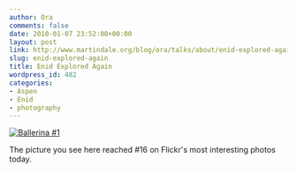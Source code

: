 ```yaml
---
author: Ora
comments: false
date: 2010-01-07 23:52:00+00:00
layout: post
link: http://www.martindale.org/blog/ora/talks/about/enid-explored-again
slug: enid-explored-again
title: Enid Explored Again
wordpress_id: 482
categories:
- Aspen
- Enid
- photography
---
```


[![Ballerina #1](http://farm5.static.flickr.com/4010/4245876296_7a150cdc0c.jpg)](http://www.flickr.com/photos/enidmartindale/4245876296/)  
  
The picture you see here reached #16 on Flickr's most interesting photos today.
